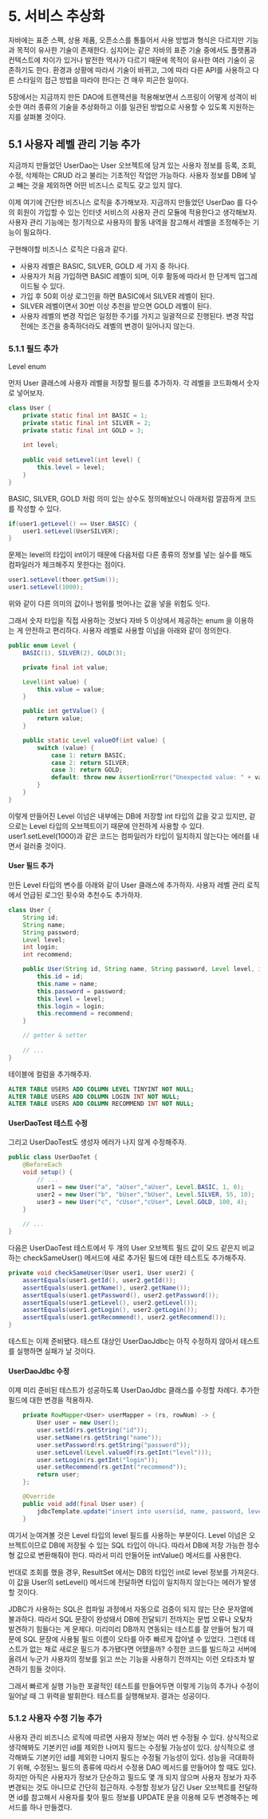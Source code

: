 # 5. 서비스 추상화

자바에는 표준 스펙, 상용 제품, 오픈소스를 통틀어서 사용 방법과 형식은 다르지만 기능과 목적이 유사한 기술이 존재한다. 심지어는 같은 자바의 표준 기술 중에서도 플랫폼과 컨텍스트에 차이가 있거나 발전한 역사가 다르기 때문에 목적이 유사한 여러 기술이 공존하기도 한다. 환경과 상황에 따라서 기술이 바뀌고, 그에 따라 다른 API를 사용하고 다른 스타일의 접근 방법을 따라야 한다는 건 매우 피곤한 일이다.

5장에서는 지금까지 만든 DAO에 트랜잭션을 적용해보면서 스프링이 어떻게 성격이 비슷한 여러 종류의 기술을 추상화하고 이를 일관된 방법으로 사용할 수 있도록 지원하는지를 살펴볼 것이다.

## 5.1 사용자 레벨 관리 기능 추가

지금까지 만들었던 UserDao는 User 오브젝트에 담겨 있는 사용자 정보를 등록, 조회, 수정, 삭제하는 CRUD 라고 불리는 기초적인 작업만 가능하다. 사용자 정보를 DB에 넣고 빼는 것을 제외하면 어떤 비즈니스 로직도 갖고 있지 않다.

이제 여기에 간단한 비즈니스 로직을 추가해보자. 지금까지 만들었던 UserDao 를 다수의 회원이 가입할 수 있는 인터넷 서비스의 사용자 관리 모듈에 적용한다고 생각해보자. 사용자 관리 기능에는 정기적으로 사용자의 활동 내역을 참고해서 레벨을 조정해주는 기능이 필요하다.

구현해야할 비즈니스 로직은 다음과 같다.

- 사용자 레벨은 BASIC, SILVER, GOLD 세 가지 중 하나다.
- 사용자가 처음 가입하면 BASIC 레벨이 되며, 이후 활동에 따라서 한 단계씩 업그레이드될 수 있다.
- 가입 후 50회 이상 로그인을 하면 BASIC에서 SILVER 레벨이 된다.
- SILVER 레벨이면서 30번 이상 추천을 받으면 GOLD 레벨이 된다.
- 사용자 레벨의 변경 작업은 일정한 주기를 가지고 일괄적으로 진행된다. 변경 작업 전에는 조건을 충족하더라도 레벨의 변경이 일어나지 않는다.

### 5.1.1 필드 추가

Level enum

먼저 User 클래스에 사용자 레벨을 저장할 필드를 추가하자. 각 레벨을 코드화해서 숫자로 넣어보자.

```java
class User {
    private static final int BASIC = 1;
    private static final int SILVER = 2;
    private static final int GOLD = 3;
    
    int level;
    
    public void setLevel(int level) {
        this.level = level;
    }
}
```

BASIC, SILVER, GOLD 처럼 의미 있는 상수도 정의해놨으니 아래처럼 깔끔하게 코드를 작성할 수 있다.

```java
if(user1.getLevel() == User.BASIC) {
    user1.setLevel(UserSILVER);
}
```

문제는 level의 타입이 int이기 때문에 다음처럼 다른 종류의 정보를 넣는 실수를 해도 컴파일러가 체크해주지 못한다는 점이다.

```java
user1.setLevel(thoer.getSum());
user1.setLevel(1000);
```

위와 같이 다른 의미의 값이나 범위를 벗어나는 값을 넣을 위험도 잇다.

그래서 숫자 타입을 직접 사용하는 것보다 자바 5 이상에서 제공하는 enum 을 이용하는 게 안전하고 편리하다. 사용자 레벨로 사용할 이넘을 아래와 같이 정의한다.

```java
public enum Level {
    BASIC(1), SILVER(2), GOLD(3);

    private final int value;

    Level(int value) {
        this.value = value;
    }

    public int getValue() {
        return value;
    }

    public static Level valueOf(int value) {
        switch (value) {
            case 1: return BASIC;
            case 2: return SILVER;
            case 3: return GOLD;
            default: throw new AssertionError("Unexpected value: " + value);
        }
    }
}
```

이렇게 만들어진 Level 이넘은 내부에는 DB에 저장할 int 타입의 값을 갖고 있지만, 겉으로는 Level 타입의 오브젝트이기 때문에 안전하게 사용할 수 있다. user1.setLevel(1000)과 같은 코드는 컴파일러가 타입이 일치하지 않는다는 에러를 내면서 걸러줄 것이다.

#### User 필드 추가

만든 Level 타입의 변수를 아래와 같이 User 클래스에 추가하자. 사용자 레벨 관리 로직에서 언급된 로그인 횟수와 추천수도 추가하자.

```java
class User {
    String id;
    String name;
    String password;
    Level level;
    int login;
    int recommend;

    public User(String id, String name, String password, Level level, int login, int recommend) {
        this.id = id;
        this.name = name;
        this.password = password;
        this.level = level;
        this.login = login;
        this.recommend = recommend;
    }

    // getter & setter
    
    // ...
}
```

테이블에 컬럼을 추가해주자.

```sql
ALTER TABLE USERS ADD COLUMN LEVEL TINYINT NOT NULL;
ALTER TABLE USERS ADD COLUMN LOGIN INT NOT NULL;
ALTER TABLE USERS ADD COLUMN RECOMMEND INT NOT NULL;
```

#### UserDaoTest 테스트 수정

그리고 UserDaoTest도 생성자 에러가 나지 않게 수정해주자.

```java
public class UserDaoTet {
    @BeforeEach
    void setup() {
        // ...
        user1 = new User("a", "aUser","aUser", Level.BASIC, 1, 0);
        user2 = new User("b", "bUser","bUser", Level.SILVER, 55, 10);
        user3 = new User("c", "cUser","cUser", Level.GOLD, 100, 4);
    }
    
    // ...
}
```

다음은 UserDaoTest 테스트에서 두 개의 User 오브젝트 필드 값이 모드 같은지 비교하는 checkSameUser() 메서드에 새로 추가된 필드에 대한 테스트도 추가해주자.

```java
private void checkSameUser(User user1, User user2) {
    assertEquals(user1.getId(), user2.getId());
    assertEquals(user1.getName(), user2.getName());
    assertEquals(user1.getPassword(), user2.getPassword());
    assertEquals(user1.getLevel(), user2.getLevel());
    assertEquals(user1.getLogin(), user2.getLogin());
    assertEquals(user1.getRecommend(), user2.getRecommend());
}
```

테스트는 이제 준비됐다. 테스트 대상인 UserDaoJdbc는 아직 수정하지 않아서 테스트를 실행하면 실패가 날 것이다.

#### UserDaoJdbc 수정

이제 미리 준비된 테스트가 성공하도록 UserDaoJdbc 클래스를 수정할 차례다. 추가한 필드에 대한 변경을 적용하자.

```java
    private RowMapper<User> userMapper = (rs, rowNum) -> {
        User user = new User();
        user.setId(rs.getString("id"));
        user.setName(rs.getString("name"));
        user.setPassword(rs.getString("password"));
        user.setLevel(Level.valueOf(rs.getInt("level")));
        user.setLogin(rs.getInt("login"));
        user.setRecommend(rs.getInt("recommend"));
        return user;
    };

    @Override
    public void add(final User user) {
        jdbcTemplate.update("insert into users(id, name, password, level, login, recommend) values (?, ?, ?, ?, ?, ?)", user.getId(), user.getName(), user.getPassword(), user.getLevel(), user.getLevel(), user.getRecommend());
    }
```

여기서 눈여겨볼 것은 Level 타입의 level 필드를 사용하는 부분이다. Level 이넘은 오브젝트이므로 DB에 저장될 수 있는 SQL 타입이 아니다. 따라서 DB에 저장 가능한 정수형 값으로 변환해줘야 한다. 따라서 미리 만들어둔 intValue() 메서드를 사용한다.

반대로 조회를 했을 경우, ResultSet 에서는 DB의 타입인 int로 level 정보를 가져온다. 이 값을 User의 setLevel() 메서드에 전달하면 타입이 일치하지 않는다는 에러가 발생할 것이다.

JDBC가 사용하는 SQL은 컴파일 과정에서 자동으로 검증이 되지 않는 단순 문자열에 불과하다. 따라서 SQL 문장이 완성돼서 DB에 전달되기 전까지는 문법 오류나 오탖차 발견하기 힘들다는 게 문제다. 미리미리 DB까지 연동되는 테스트를 잘 만들어 뒀기 때문에 SQL 문장에 사용될 필드 이름이 오타를 아주 빠르게 잡아낼 수 있었다. 그런데 테스트가 없는 채로 새로운 필드가 추가됐다면 어땠을까? 수정한 코드를 빌드하고 서버에 올려서 누군가 사용자의 정보를 읽고 쓰는 기능을 사용하기 전까지는 이런 오타조차 발견하기 힘들 것이다.

그래서 빠르게 실행 가능한 포괄적인 테스트를 만들어두면 이렇게 기능의 추가나 수정이 일어날 때 그 위력을 발휘한다. 테스트를 실행해보자. 결과는 성공이다.

### 5.1.2 사용자 수정 기능 추가

사용자 관리 비즈니스 로직에 따르면 사용자 정보는 여러 번 수정될 수 있다. 상식적으로 생각해봐도 기본키인 id를 제외한 나머지 필드는 수정될 가능성이 있다. 상식적으로 생각해봐도 기본키인 id를 제외한 나머지 필드는 수정될 가능성이 있다. 성능을 극대화하기 위해, 수정된느 필드의 종류에 따라서 수정용 DAO 메서드를 만들어야 할 때도 있다. 하지만 아직은 사용자가 정보가 단순하고 필드도 몇 개 되지 않으며 사용자 정보가 자주 변경되는 것도 아니므로 간단히 접근하자. 수정할 정보가 담긴 User 오브젝트를 전달하면 id를 참고해서 사용자를 찾아 필드 정보를 UPDATE 문을 이용해 모두 변경해주는 메서드를 하나 만들겠다.